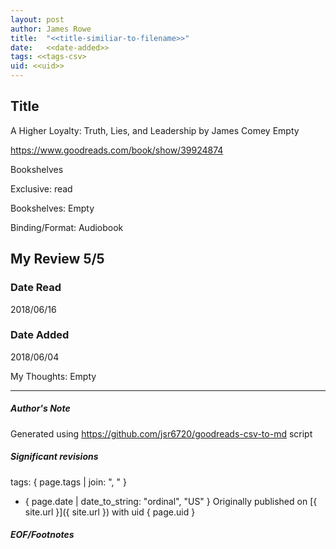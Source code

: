 ```yaml
---
layout: post
author: James Rowe
title:  "<<title-similiar-to-filename>>"
date:   <<date-added>>
tags: <<tags-csv>
uid: <<uid>>
---
```


<!-- highly dependent on how you personally use jekyll templates, and how you want this to show up -->

## Title

A Higher Loyalty: Truth, Lies, and Leadership by James Comey
Empty 

https://www.goodreads.com/book/show/39924874

Bookshelves

Exclusive: read

Bookshelves: Empty

Binding/Format: Audiobook

## My Review 5/5

### Date Read
2018/06/16

### Date Added
2018/06/04

My Thoughts: Empty

---

##### Author's Note

Generated using https://github.com/jsr6720/goodreads-csv-to-md script

##### Significant revisions

tags: { page.tags | join: ", " } <!-- todo move this somewhere -->

- { page.date | date_to_string: "ordinal", "US" } Originally published on [{ site.url }]({ site.url }) with uid { page.uid }

##### EOF/Footnotes
